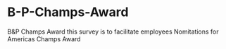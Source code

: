 # B-P-Champs-Award
B&amp;P Champs Award
this survey is to facilitate employees Nomitations for Americas Champs Award
